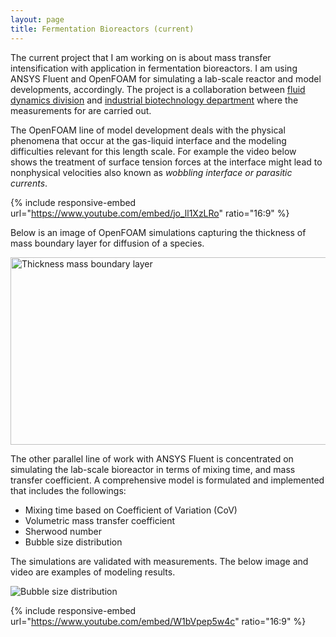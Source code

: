```yaml
---
layout: page
title: Fermentation Bioreactors (current)
---
```


The current project that I am working on is about mass transfer intensification
with application in fermentation bioreactors. I am using ANSYS Fluent and 
OpenFOAM for simulating a lab-scale reactor and model developments, accordingly.
The project is a collaboration between 
[fluid dynamics division](https://www.chalmers.se/en/departments/m2/research/fluiddynamics/Pages/default.aspx) 
and [industrial biotechnology department](https://www.chalmers.se/en/departments/bio/research/industrial-biotechnology/Pages/default.aspx) 
where the measurements for are carried out. 

The OpenFOAM line of model development deals with the physical phenomena that 
occur at the gas-liquid interface and the modeling difficulties relevant for 
this length scale. For example the video below shows the treatment of surface 
tension forces at the interface might lead to nonphysical velocities  also known
 as _wobbling interface or parasitic currents_.


{% include responsive-embed url="https://www.youtube.com/embed/jo_ll1XzLRo" ratio="16:9" %}

<!-- <iframe width="600" height="330" src="https://www.youtube.com/embed/jo_ll1XzLRo" frameborder="0" allow="accelerometer; autoplay; encrypted-media; gyroscope; picture-in-picture" allowfullscreen></iframe> -->

Below is an image of OpenFOAM simulations capturing the thickness of mass 
boundary layer for diffusion of a species. 


<img src="/cfd-squared/images/bl.png?raw=true" class="align-center" width="600" height="300"
title="Thickness mass boundary layer"/>

The other parallel line of work with ANSYS Fluent is concentrated on simulating
the lab-scale bioreactor in terms of mixing time, and mass transfer 
coefficient. A comprehensive model is formulated and implemented that includes
the followings:
- Mixing time based on Coefficient of Variation (CoV)
- Volumetric mass transfer coefficient
- Sherwood number
- Bubble size distribution

The simulations are validated with measurements. The below image and video are 
examples of modeling results.


<img src="/cfd-squared/images/bsd.png?raw=true" class="align-center" 
title="Bubble size distribution"/>

{% include responsive-embed url="https://www.youtube.com/embed/W1bVpep5w4c" ratio="16:9" %}

<!-- <iframe width="600" height="330" src="https://www.youtube.com/embed/W1bVpep5w4c" frameborder="0" allow="accelerometer; autoplay; encrypted-media; gyroscope; picture-in-picture" allowfullscreen></iframe> -->
